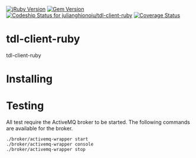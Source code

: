 [![jRuby Version](http://img.shields.io/badge/Ruby-2.2.2-blue.svg)](http://jruby.org/2015/07/09/jruby-9-0-0-0-rc2.html)
[![Gem Version](http://img.shields.io/gem/v/tdl-client-ruby.svg)](https://rubygems.org/search?query=tdl-client-ruby)
[![Codeship Status for julianghionoiu/tdl-client-ruby](https://img.shields.io/codeship/1072db10-0fc1-0133-f3de-1e6fe7bb1028.svg)](https://codeship.com/projects/91966)
[![Coverage Status](https://coveralls.io/repos/julianghionoiu/tdl-client-ruby/badge.svg?branch=master&service=github)](https://coveralls.io/github/julianghionoiu/tdl-client-ruby?branch=master)

# tdl-client-ruby
tdl-client-ruby

# Installing

# Testing

All test require the ActiveMQ broker to be started.
The following commands are available for the broker.

```
./broker/activemq-wrapper start
./broker/activemq-wrapper console
./broker/activemq-wrapper stop
```
